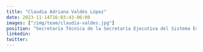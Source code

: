 ```yaml
---
title: "Claudia Adriana Valdés López"
date: 2023-11-14T16:03:43-06:00
images: ["/img/team/claudia-valdes.jpg"]
position: "Secretaría Técnica de la Secretaría Ejecutiva del Sistema Estatal Anticorrupción del Estado de México y Municipios (SESAEMM)"
linkedin: 
twitter: 
---
```



